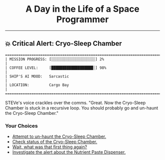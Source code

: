 <h1 align="center">A Day in the Life of a Space Programmer</h1>

---

<h2 id="node-26">💥 Critical Alert: Cryo-Sleep Chamber</h2>

```
========================================================================
| MISSION PROGRESS: [░░░░░░░░░░░░░░░░░░░░] 2%                                  |
| COFFEE LEVEL:     [███████████████████░] 98%                                 |
| SHIP'S AI MOOD:   Sarcastic                                                  |
| LOCATION:         Cargo Bay                                                  |
========================================================================
```

STEVe's voice crackles over the comms. "Great. Now the Cryo-Sleep Chamber is stuck in a recursive loop. You should probably go and un-haunt the Cryo-Sleep Chamber."



### Your Choices

*   [Attempt to un-haunt the Cryo-Sleep Chamber.](./README-0031.md)
*   [Check status of the Cryo-Sleep Chamber.](./README-0041.md)
*   [Wait, what was that first thing again?](./README-0021.md)
*   [Investigate the alert about the Nutrient Paste Dispenser.](./README-0036.md)
